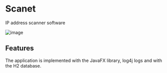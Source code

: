 # Scanet 

IP address scanner software

![image](https://user-images.githubusercontent.com/22473166/187022601-fdbeb4c8-1bf8-4258-b283-8afb3ebfb43e.png)

## Features
The application is implemented with the JavaFX library, log4j logs and with the H2 database.
